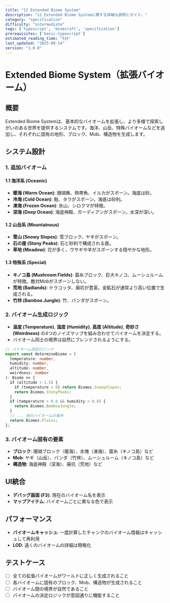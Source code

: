 ```yaml
---
title: "12 Extended Biome System"
description: "12 Extended Biome Systemに関する詳細な説明とガイド。"
category: "specification"
difficulty: "intermediate"
tags: ['typescript', 'minecraft', 'specification']
prerequisites: ['basic-typescript']
estimated_reading_time: "5分"
last_updated: "2025-09-14"
version: "1.0.0"
---
```


# Extended Biome System（拡張バイオーム）

## 概要

Extended Biome Systemは、基本的なバイオームを拡張し、より多様で探索しがいのある世界を提供するシステムです。海洋、山岳、特殊バイオームなどを追加し、それぞれに固有の地形、ブロック、Mob、構造物を生成します。

## システム設計

### 1. 追加バイオーム

#### 1.1 海洋系 (Oceanic)
- **暖海 (Warm Ocean)**: 珊瑚礁、熱帯魚、イルカがスポーン。海底は砂。
- **冷海 (Cold Ocean)**: 鮭、タラがスポーン。海底は砂利。
- **凍海 (Frozen Ocean)**: 氷山、シロクマが特徴。
- **深海 (Deep Ocean)**: 海底神殿、ガーディアンがスポーン。水深が深い。

#### 1.2 山岳系 (Mountainous)
- **雪山 (Snowy Slopes)**: 雪ブロック、ヤギがスポーン。
- **石の崖 (Stony Peaks)**: 石と砂利で構成される崖。
- **草地 (Meadow)**: 花が多く、ウサギや羊がスポーンする穏やかな地形。

#### 1.3 特殊系 (Special)
- **キノコ島 (Mushroom Fields)**: 菌糸ブロック、巨大キノコ、ムーシュルームが特徴。敵対Mobがスポーンしない。
- **荒地 (Badlands)**: テラコッタ、廃坑が豊富。金鉱石が通常より高い位置で生成される。
- **竹林 (Bamboo Jungle)**: 竹、パンダがスポーン。

### 2. バイオーム生成ロジック

- **温度 (Temperature)**, **湿度 (Humidity)**, **高度 (Altitude)**, **奇妙さ (Weirdness)** の4つのノイズマップを組み合わせてバイオームを決定する。
- バイオーム同士の境界は自然にブレンドされるようにする。

```typescript
// バイオーム決定ロジック
export const determineBiome = (
  temperature: number,
  humidity: number,
  altitude: number,
  weirdness: number
): Biome => {
  if (altitude > 1.5) {
    if (temperature < 0) return Biomes.SnowySlopes;
    return Biomes.StonyPeaks;
  }
  if (temperature > 0.8 && humidity > 0.8) {
    return Biomes.BambooJungle;
  }
  // ... 他のバイオームの条件
  return Biomes.Plains;
};
```

### 3. バイオーム固有の要素

- **ブロック**: 珊瑚ブロック（暖海）、氷塊（凍海）、菌糸（キノコ島）など
- **Mob**: ヤギ（山岳）、パンダ（竹林）、ムーシュルーム（キノコ島）など
- **構造物**: 海底神殿（深海）、廃坑（荒地）など

## UI統合

- **デバッグ画面 (F3)**: 現在のバイオーム名を表示
- **マップアイテム**: バイオームごとに異なる色で表示

## パフォーマンス

- **バイオームキャッシュ**: 一度計算したチャンクのバイオーム情報はキャッシュして再利用
- **LOD**: 遠くのバイオームの詳細は簡略化

## テストケース

- [ ] 全ての拡張バイオームがワールドに正しく生成されること
- [ ] 各バイオームに固有のブロック、Mob、構造物が生成されること
- [ ] バイオーム間の境界が自然であること
- [ ] バイオームの決定ロジックが意図通りに機能すること
